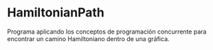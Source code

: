 # HamiltonianPath
Programa aplicando los conceptos de programación concurrente para encontrar un camino Hamiltoniano dentro de una gráfica.
